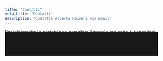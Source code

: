 ```yaml
---
title: "Contatti"
meta_title: "Contatti"
description: "Contatta Alberto Reineri via Email"
---
```


Per informazioni e contatti puoi compilare il modulo qua sotto, ti risponderò in breve tempo.

<div style="background:white;padding:20px;position:relative">
<script charset="utf-8" type="text/javascript" src="//js-eu1.hsforms.net/forms/embed/v2.js"></script>
<script>
  hbspt.forms.create({
    region: "eu1",
    portalId: "25491550",
    formId: "f036f03c-510c-49ef-9af1-f993af61fc92"
  });
</script>
  <div style="background: #181818;
    height: 80px;
    position: absolute;
    bottom: 0;
    width: 100%;
    left: 0px;"></div>
</div>
